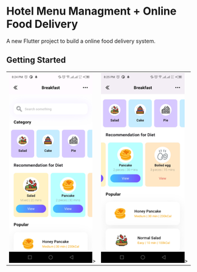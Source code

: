 # Hotel Menu Managment + Online Food Delivery 

A new Flutter project to build a online food delivery system.

## Getting Started

<table>
    <tr>
        <td><img src="assets/UI%20shots/1.jpg" height=500>></td>
        <td><img src="assets/UI%20shots/2.jpg" height=500>></td>
    </tr>

</table>
